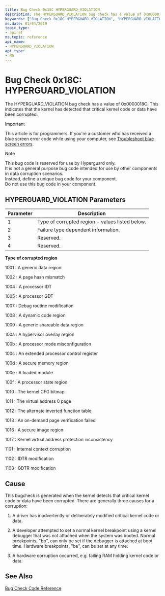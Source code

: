 ```yaml
---
title: Bug Check 0x18C HYPERGUARD_VIOLATION
description: The HYPERGUARD_VIOLATION bug check has a value of 0x0000018C. It indicates that the kernel has detected that critical kernel code or data have been corrupted.
keywords: ["Bug Check 0x18C HYPERGUARD_VIOLATION", "HYPERGUARD_VIOLATION"]
ms.date: 01/04/2019
topic_type:
- apiref
ms.topic: reference
api_name:
- HYPERGUARD_VIOLATION
api_type:
- NA
---
```


# Bug Check 0x18C: HYPERGUARD\_VIOLATION 

The HYPERGUARD\_VIOLATION bug check has a value of 0x0000018C. This indicates that the kernel has detected that critical kernel code or data have been corrupted.

> [!IMPORTANT]
> This article is for programmers. If you're a customer who has received a blue screen error code while using your computer, see [Troubleshoot blue screen errors](https://www.windows.com/stopcode).


> [!NOTE] 
> This bug code is reserved for use by Hyperguard only.  
> It is  not a general purpose bug code intended for use by other components in data corruption scenarios.  
> Instead, define a unique bug code for your component.   
> Do not use this bug code in your component.
>

 ## HYPERGUARD\_VIOLATION Parameters

| Parameter | Description |
|-----------|-------------|
| 1    | Type of corrupted region - values listed below. |
| 2    | Failure type dependent information. |
| 3    | Reserved.  |
| 4    | Reserved.  |


**Type of corrupted region**

1001 : A generic data region

1002 : A page hash mismatch

1004 : A processor IDT

1005 : A processor GDT

1007 : Debug routine modification

1008 : A dynamic code region

1009 : A generic shareable data region

100a : A hypervisor overlay region

100b : A processor mode misconfiguration

100c : An extended processor control register

100d : A secure memory region

100e : A loaded module

100f : A processor state region

1010 : The kernel CFG bitmap

1011 : The virtual address 0 page

1012 : The alternate inverted function table

1013 : An on-demand page verification failed

1016 : A secure image region

1017 : Kernel virtual address protection inconsistency

1101 : Internal context corruption

1102 : IDTR modification

1103 : GDTR modification

## Cause

This bugcheck is generated when the kernel detects that critical kernel code or data have been corrupted. There are generally three causes for a corruption:

1) A driver has inadvertently or deliberately modified critical kernel code or data. 

2) A developer attempted to set a normal kernel breakpoint using a kernel debugger that was not attached when the system was booted. Normal breakpoints,
 "bp", can only be set if the debugger is attached at boot time. Hardware breakpoints, "ba", can be set at any time.

3) A hardware corruption occurred, e.g. failing RAM holding kernel code or data.


## See Also

[Bug Check Code Reference](bug-check-code-reference2.md)